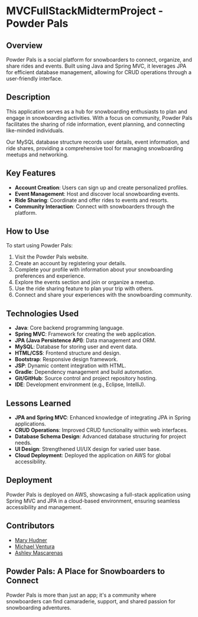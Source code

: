 # MVCFullStackMidtermProject - Powder Pals

## Overview
Powder Pals is a social platform for snowboarders to connect, organize, and share rides and events. Built using Java and Spring MVC, it leverages JPA for efficient database management, allowing for CRUD operations through a user-friendly interface.

## Description
This application serves as a hub for snowboarding enthusiasts to plan and engage in snowboarding activities. With a focus on community, Powder Pals facilitates the sharing of ride information, event planning, and connecting like-minded individuals.

Our MySQL database structure records user details, event information, and ride shares, providing a comprehensive tool for managing snowboarding meetups and networking.

## Key Features
- **Account Creation**: Users can sign up and create personalized profiles.
- **Event Management**: Host and discover local snowboarding events.
- **Ride Sharing**: Coordinate and offer rides to events and resorts.
- **Community Interaction**: Connect with snowboarders through the platform.

## How to Use
To start using Powder Pals:
1. Visit the Powder Pals website.
2. Create an account by registering your details.
3. Complete your profile with information about your snowboarding preferences and experience.
4. Explore the events section and join or organize a meetup.
5. Use the ride sharing feature to plan your trip with others.
6. Connect and share your experiences with the snowboarding community.

## Technologies Used
- **Java**: Core backend programming language.
- **Spring MVC**: Framework for creating the web application.
- **JPA (Java Persistence API)**: Data management and ORM.
- **MySQL**: Database for storing user and event data.
- **HTML/CSS**: Frontend structure and design.
- **Bootstrap**: Responsive design framework.
- **JSP**: Dynamic content integration with HTML.
- **Gradle**: Dependency management and build automation.
- **Git/GitHub**: Source control and project repository hosting.
- **IDE**: Development environment (e.g., Eclipse, IntelliJ).

## Lessons Learned
- **JPA and Spring MVC**: Enhanced knowledge of integrating JPA in Spring applications.
- **CRUD Operations**: Improved CRUD functionality within web interfaces.
- **Database Schema Design**: Advanced database structuring for project needs.
- **UI Design**: Strengthened UI/UX design for varied user base.
- **Cloud Deployment**: Deployed the application on AWS for global accessibility.

## Deployment
Powder Pals is deployed on AWS, showcasing a full-stack application using Spring MVC and JPA in a cloud-based environment, ensuring seamless accessibility and management.

## Contributors
- [Mary Hudner](#https://github.com/mhudner)
- [Michael Ventura](#https://github.com/mventura14)
- [Ashley Mascarenas](#https://github.com/ashlmasc)

## Powder Pals: A Place for Snowboarders to Connect
Powder Pals is more than just an app; it's a community where snowboarders can find camaraderie, support, and shared passion for snowboarding adventures.